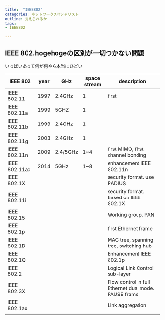 ```yaml
---
title:  "IEEE802"
categories: ネットワークスペシャリスト
outline: 覚えられるか
tags:
- IEEE802

---
```



## IEEE 802.hogehogeの区別が一切つかない問題

いっぱいあって何が何やら本当にひどい

| IEEE 802      | year | GHz      | space stream | description                                          |
| ------------- | ---- | -------- | ------------ | ---------------------------------------------------- |
| IEEE 802.11   | 1997 | 2.4GHz   | 1            | first                                                |
| IEEE 802.11a  | 1999 | 5GHZ     | 1            |                                                      |
| IEEE 802.11b  | 1999 | 2.4GHz   | 1            |                                                      |
| IEEE 802.11g  | 2003 | 2.4GHz   | 1            |                                                      |
| IEEE 802.11n  | 2009 | 2.4/5GHz | 1~4          | first MIMO, first channel bonding                    |
| IEEE 802.11ac | 2014 | 5GHz     | 1~8          | enhancement IEEE 802.11n                             |
| IEEE 802.1X   |      |          |              | security format. use RADIUS                          |
| IEEE 802.11i  |      |          |              | security format. Based on IEEE 802.1X                |
| IEEE 802.15   |      |          |              | Working group. PAN                                   |
| IEEE 802.1p   |      |          |              | first Ethernet frame                                 |
| IEEE 802.1D   |      |          |              | MAC tree, spanning tree, switching hub               |
| IEEE 802.1Q   |      |          |              | Enhancement IEEE 802.1p                              |
| IEEE 802.2    |      |          |              | Logical Link Control sub-layer                       |
| IEEE 802.3X   |      |          |              | Flow control in full Ethernet dual mode. PAUSE frame |
| IEEE 802.1ax  |      |          |              | Link aggregation                                     |
|               |      |          |              |                                                      |


